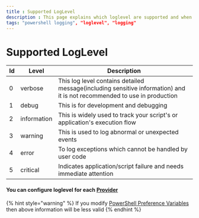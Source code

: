 ```yaml
---
title : Supported LogLevel
description : This page explains which loglevel are supported and when to use them. 
tags: "powershell logging", "loglevel", "logging"
---
```


# Supported LogLevel


| Id  | Level       | Description                                                                                                              |
| --- | ----------- | ------------------------------------------------------------------------------------------------------------------------ |
| 0   | verbose     | This log level contains detailed message(including sensitive information) and it is not recommended to use in production |
| 1   | debug       | This is for development and debugging                                                                                    |
| 2   | information | This is widely used to track your script's or application's execution flow                                               |
| 3   | warning     | This is used to log abnormal or unexpected events                                                                        |
| 4   | error       | To log exceptions which cannot be handled by user code                                                                   |
| 5   | critical    | Indicates application/script failure and needs immediate attention                                                       |


#### You can configure loglevel for each [Provider](providers) 

<!-- This is using gitbook specific hint syntax -->
{% hint style="warning" %}
If you modify [PowerShell Preference Variables](https://docs.microsoft.com/en-us/powershell/module/microsoft.powershell.core/about/about_preference_variables?view=powershell-7) then above information will be less valid
{% endhint %}

